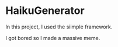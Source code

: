 # HaikuGenerator
In this project, I used the siimple framework.

I got bored so I made a massive meme.
